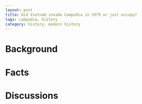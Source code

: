 ```yaml
---
layout: post
title: Did Vietnam invade Campodia in 1979 or just occupy?
tags: campodia, history
category: history, modern history
---
```

# Background

# Facts

# Discussions
